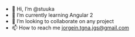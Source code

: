 - 👋 Hi, I’m @stuuka
- 🌱 I’m currently learning Angular 2 
- 💞️ I’m looking to collaborate on any project
- 📫 How to reach me jorgein.tgna.jgs@gmail.com

